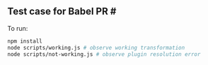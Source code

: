 Test case for Babel PR #
----------------------------

To run:

```bash
npm install
node scripts/working.js # observe working transformation
node scripts/not-working.js # observe plugin resolution error
```
